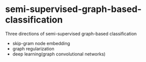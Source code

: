 # semi-supervised-graph-based-classification

Three directions of semi-supervised graph-based classification
* skip-gram node embedding
* graph regularization
* deep learning(graph convolutional networks)
